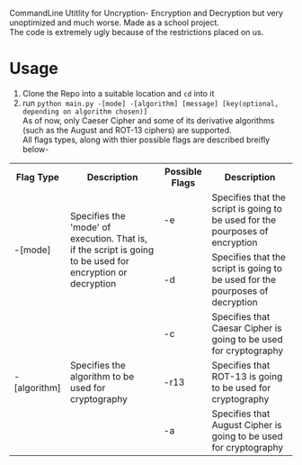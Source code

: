 CommandLine Utitlity for Uncryption- Encryption and Decryption but very unoptimized and much worse.
Made as a school project. <br> The code is extremely ugly because of the restrictions placed on us.
# Usage 
1. Clone the Repo into a suitable location and `cd` into it
2. run `python main.py -[mode] -[algorithm] [message] [key(optional, depending on algorithm chosen)]`
<br>As of now, only Caeser Cipher and some of its derivative algorithms (such as the August and ROT-13 ciphers) are supported.
<br>All flags types, along with thier possible flags are described breifly below-<br>
<table>
  <tr> 
   <th>Flag Type</th>
   <th>Description</th>
   <th>Possible Flags</th>
   <th>Description</th>
  </tr>
  <tr>
    <td rowspan="2">-[mode]</td>
    <td rowspan="2">Specifies the 'mode' of execution. That is, if the script is going to be used for encryption or decryption</td>
    <td>-e</td>
    <td>Specifies that the script is going to be used for the pourposes of encryption</td>
  </tr>
  <tr>
    <td>-d</td>
    <td>Specifies that the script is going to be used for the pourposes of decryption</td>
  </tr>
  <tr>
    <td rowspan="3">-[algorithm]</td>
    <td rowspan="3">Specifies the algorithm to be used for cryptography</td>
    <td>-c</td>
    <td>Specifies that Caesar Cipher is going to be used for cryptography</td>
  </tr>
  <tr>
    <td>-r13</td>
    <td>Specifies that ROT-13 is going to be used for cryptography</td>
  </tr>
  
  <tr>
    <td>-a</td>
    <td>Specifies that August Cipher is going to be used for cryptography</td>
  </tr>
</table>
